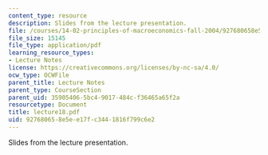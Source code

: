 ```yaml
---
content_type: resource
description: Slides from the lecture presentation.
file: /courses/14-02-principles-of-macroeconomics-fall-2004/927680658e5ee17fc3441816f799c6e2_lecture18.pdf
file_size: 15145
file_type: application/pdf
learning_resource_types:
- Lecture Notes
license: https://creativecommons.org/licenses/by-nc-sa/4.0/
ocw_type: OCWFile
parent_title: Lecture Notes
parent_type: CourseSection
parent_uid: 35905406-5bc4-9017-484c-f36465a65f2a
resourcetype: Document
title: lecture18.pdf
uid: 92768065-8e5e-e17f-c344-1816f799c6e2
---
```

Slides from the lecture presentation.